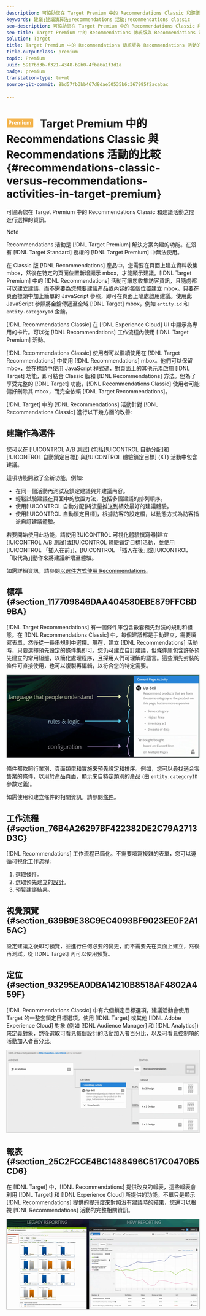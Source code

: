 ```yaml
---
description: 可協助您在 Target Premium 中的 Recommendations Classic 和建議活動之間進行選擇的資訊。
keywords: 建議;建議演算法;recommendations 活動;recommendations classic
seo-description: 可協助您在 Target Premium 中的 Recommendations Classic 和建議活動之間進行選擇的資訊。
seo-title: Target Premium 中的 Recommendations 傳統版與 Recommendations 活動的比較
solution: Target
title: Target Premium 中的 Recommendations 傳統版與 Recommendations 活動的比較
title-outputclass: premium
topic: Premium
uuid: 5917bd3b-f321-4348-b9b0-4fba6a1f3d1a
badge: premium
translation-type: tm+mt
source-git-commit: 8bd57fb3bb467d8dae50535b6c367995f2acabac

---
```



# ![PREMIUM](/help/assets/premium.png) Target Premium 中的 Recommendations Classic 與 Recommendations 活動的比較{#recommendations-classic-versus-recommendations-activities-in-target-premium}

可協助您在 Target Premium 中的 Recommendations Classic 和建議活動之間進行選擇的資訊。

>[!NOTE]
>
>Recommendations 活動是 [!DNL Target Premium] 解決方案內建的功能。在沒有 [!DNL Target Standard] 授權的 [!DNL Target Premium] 中無法使用。

在 Classic 版 [!DNL Recommendations] 產品中，您需要在頁面上建立資料收集 mbox，然後在特定的頁面位置新增顯示 mbox，才能顯示建議。[!DNL Target Premium] 中的 [!DNL Recommendations] 活動可讓您收集訪客資訊，且隨處都可以建立建議，而不需要為您想要建議產品或內容的每個位置建立 mbox。只要在頁面標頭中加上簡單的 JavaScript 參照，即可在頁面上隨處啟用建議。使用此 JavaScript 參照將金鑰傳遞至全域 [!DNL Target] mbox，例如 `entity.id` 和 `entity.categoryId` 金鑰。

[!DNL Recommendations Classic] 在 [!DNL Experience Cloud] UI 中顯示為專用的卡片。可以從 [!DNL Recommendations] 工作流程內使用 [!DNL Target Premium] 活動。

[!DNL Recommendations Classic] 使用者可以繼續使用在 [!DNL Target Recommendations] 中使用 [!DNL Recommendations] mbox。他們可以保留 mbox，並在標頭中使用 JavaScript 程式碼，對頁面上的其他元素啟用 [!DNL Target] 功能，即可結合 Classic 版和 [!DNL Recommendations] 方法。但為了享受完整的 [!DNL Target] 功能，[!DNL Recommendations Classic] 使用者可能偏好刪除其 mbox，而完全依賴 [!DNL Target Recommendations]。

[!DNL Target] 中的 [!DNL Recommendations] 活動針對 [!DNL Recommendations Classic] 進行以下幾方面的改善:

## 建議作為選件

您可以在 [!UICONTROL A/B 測試] (包括[!UICONTROL 自動分配]和[!UICONTROL 自動鎖定目標]) 與[!UICONTROL 體驗鎖定目標] (XT) 活動中包含建議。

這項功能開啟了全新功能，例如:

* 在同一個活動內測試及鎖定建議與非建議內容。
* 輕鬆試驗建議在頁面中的放置方法，包括多個建議的排列順序。
* 使用[!UICONTROL 自動分配]將流量推送到績效最好的建議體驗。
* 使用[!UICONTROL 自動鎖定目標]，根據訪客的設定檔，以動態方式為訪客指派自訂建議體驗。

若要開始使用此功能，請使用[!UICONTROL 可視化體驗撰寫器]建立 [!UICONTROL A/B 測試]或[!UICONTROL 體驗鎖定目標]活動，並使用[!UICONTROL 「插入在前」]、[!UICONTROL 「插入在後」]或[!UICONTROL 「取代為」]動作來將建議新增至體驗。

如需詳細資訊，請參閱[以選件方式使用 Recommendations](/help/c-recommendations/recommendations-as-an-offer.md)。

## 標準 {#section_117709846DAA404580EBE879FFCBD9BA}

[!DNL Target Recommendations] 有一個條件庫包含數套預先封裝的規則和組態。在 [!DNL Recommendations Classic] 中，每個建議都是手動建立，需要填寫表單，然後從一長串規則中選擇。現在，建立 [!DNL Recommendations] 活動時，只要選擇預先設定的條件集即可。您仍可建立自訂建議，但條件庫包含許多預先建立的常用組態，以簡化處理程序，且採用人們可理解的語言。這些預先封裝的條件可直接使用，也可以複製再編輯，以符合您的特定需要。

![](assets/overview_criteria.png)

條件都依照行業別、頁面類型和實施來預先設定和排序。例如，您可以尋找適合零售業的條件，以用於產品頁面，顯示來自特定類別的產品 (由 `entity.categoryID` 參數定義)。

如需使用和建立條件的相關資訊，請參閱[條件](../../c-recommendations/c-algorithms/algorithms.md#concept_4BD01DC437F543C0A13621C93A302750)。

## 工作流程 {#section_76B4A26297BF422382DE2C79A2713D3C}

[!DNL Recommendations] 工作流程已簡化。不需要填寫複雜的表單，您可以遵循可視化工作流程:

1. 選取條件。
1. 選取預先建立的[設計](../../c-recommendations/c-design-overview/create-design.md#task_CC5BD28C364742218C1ACAF0D45E0E14)。
1. 預覽建議結果。

## 視覺預覽 {#section_639B9E38C9EC4093BF9023EE0F2A15AC}

設定建議之後即可預覽，並進行任何必要的變更，而不需要先在頁面上建立，然後再測試。從 [!DNL Target] 內可以使用預覽。

## 定位 {#section_93295EA0DBA14210B8518AF4802A459F}

[!DNL Recommendations Classic] 中有六個鎖定目標選項。建議活動會使用 Target 的一整套鎖定目標選項。使用 [!DNL Target] 或其他 [!DNL Adobe Experience Cloud] 對象 (例如 [!DNL Audience Manager] 和 [!DNL Analytics]) 來定義對象，然後選取可看見每個設計的活動加入者百分比，以及可看見控制項的活動加入者百分比。

![](assets/overview_targeting.png)

## 報表 {#section_25C2FCCE4BC1488496C517C0470B5CD6}

在 [!DNL Target] 中，[!DNL Recommendations] 提供改良的報表，這些報表會利用 [!DNL Target] 和 [!DNL Experience Cloud] 所提供的功能。不單只是顯示 [!DNL Recommendations] 提供的提升度來對照沒有建議時的結果，您還可以檢視 [!DNL Recommendations] 活動的完整相關資訊。

![](assets/overview_report.png)

